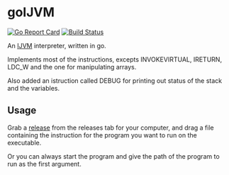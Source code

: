 # goIJVM
[![Go Report Card](https://goreportcard.com/badge/github.com/TheTipo01/goIJVM)](https://goreportcard.com/report/github.com/TheTipo01/goIJVM)
[![Build Status](https://travis-ci.com/TheTipo01/goIJVM.svg?branch=main)](https://travis-ci.com/TheTipo01/goIJVM)

An [IJVM](https://en.wikipedia.org/wiki/IJVM) interpreter, written in go.

Implements most of the instructions, excepts INVOKEVIRTUAL, IRETURN, LDC_W and the one for manipulating arrays.

Also added an istruction called DEBUG for printing out status of the stack and the variables.

## Usage
Grab a [release](https://github.com/TheTipo01/goIJVM/releases) from the releases tab for your computer, and drag a file 
containing the instruction for the program you want to run on the executable. 

Or you can always start the program and give the path of the program to run as the first argument.